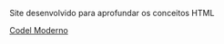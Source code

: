 Site desenvolvido para aprofundar os conceitos HTML

<a href="https://carlosxc-dev.github.io/projeto_site_poesia/" >Codel Moderno</a>
